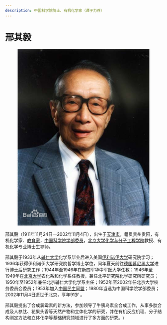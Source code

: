 ```yaml
---
description: 中国科学院院士、有机化学家（谭子力荐）
---
```


# 邢其毅

&#x20;    &#x20;

<figure><img src="../.gitbook/assets/image (2).png" alt=""><figcaption></figcaption></figure>

邢其毅（1911年11月24日—2002年11月4日），出生于[天津市](https://baike.baidu.com/item/%E5%A4%A9%E6%B4%A5%E5%B8%82/213824?fromModule=lemma\_inlink)，籍贯贵州贵阳，有机化学家、[教育家](https://baike.baidu.com/item/%E6%95%99%E8%82%B2%E5%AE%B6/10341583?fromModule=lemma\_inlink)，[中国科学院学部委员](https://baike.baidu.com/item/%E4%B8%AD%E5%9B%BD%E7%A7%91%E5%AD%A6%E9%99%A2%E5%AD%A6%E9%83%A8%E5%A7%94%E5%91%98/10229951?fromModule=lemma\_inlink)，[北京大学化学与分子工程学院](https://baike.baidu.com/item/%E5%8C%97%E4%BA%AC%E5%A4%A7%E5%AD%A6%E5%8C%96%E5%AD%A6%E4%B8%8E%E5%88%86%E5%AD%90%E5%B7%A5%E7%A8%8B%E5%AD%A6%E9%99%A2/3076042?fromModule=lemma\_inlink)教授、有机化学专业博士生导师。

&#x20;     邢其毅于1933年从[辅仁大学](https://baike.baidu.com/item/%E8%BE%85%E4%BB%81%E5%A4%A7%E5%AD%A6/18780083?fromModule=lemma\_inlink)化学系毕业后进入美国[伊利诺伊大学](https://baike.baidu.com/item/%E4%BC%8A%E5%88%A9%E8%AF%BA%E4%BC%8A%E5%A4%A7%E5%AD%A6/1373290?fromModule=lemma\_inlink)研究院学习；1936年获得伊利诺伊大学研究院哲学博士学位，同年夏天前往[德国慕尼黑大学](https://baike.baidu.com/item/%E5%BE%B7%E5%9B%BD%E6%85%95%E5%B0%BC%E9%BB%91%E5%A4%A7%E5%AD%A6/258605?fromModule=lemma\_inlink)进行博士后研究工作；1944年至1946年在新四军华中军医大学任教；1946年至1949年在[北京大学](https://baike.baidu.com/item/%E5%8C%97%E4%BA%AC%E5%A4%A7%E5%AD%A6/110221?fromModule=lemma\_inlink)农化系和化学系任教授，兼任北平研究院化学研究所研究员；1950年至1952年兼任北京辅仁大学化学系主任；1952年至2002年任北京大学校务委员会委员；1953年加入[中国民主同盟](https://baike.baidu.com/item/%E4%B8%AD%E5%9B%BD%E6%B0%91%E4%B8%BB%E5%90%8C%E7%9B%9F/457730?fromModule=lemma\_inlink)；1980年当选为中国科学院学部委员；2002年11月4日逝世于北京，享年91岁  。

&#x20;     邢其毅提出了合成氯霉素的新方法，参加领导了牛胰岛素全合成工作，从事多肽合成及人参肽、花果头香等天然产物和立体化学的研究，并在有机反应机理、分子结构测定方法和立体化学等基础研究领域进行了多方面的研究。\
